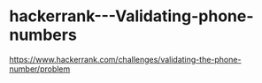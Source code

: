 # hackerrank---Validating-phone-numbers
https://www.hackerrank.com/challenges/validating-the-phone-number/problem
